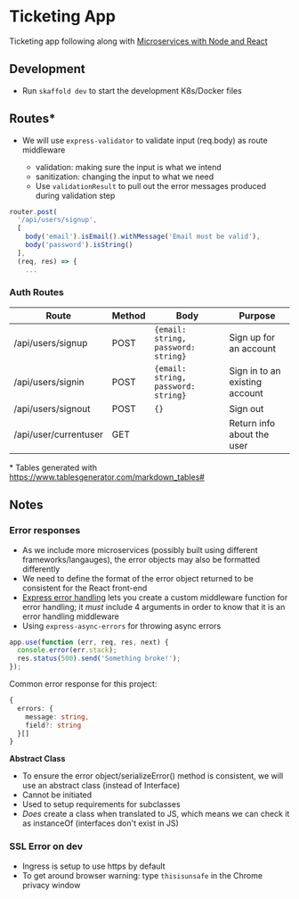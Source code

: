 # Ticketing App

Ticketing app following along with [Microservices with Node and React](https://www.udemy.com/course/microservices-with-node-js-and-react)

## Development

- Run `skaffold dev` to start the development K8s/Docker files

## Routes\*

- We will use `express-validator` to validate input (req.body) as route middleware

  - validation: making sure the input is what we intend
  - sanitization: changing the input to what we need
  - Use `validationResult` to pull out the error messages produced during validation step

```ts
router.post(
  '/api/users/signup',
  [
    body('email').isEmail().withMessage('Email must be valid'),
    body('password').isString()
  ],
  (req, res) => {
    ...
```

### Auth Routes

| Route                 | Method | Body                                | Purpose                        |
| --------------------- | ------ | ----------------------------------- | ------------------------------ |
| /api/users/signup     | POST   | `{email: string, password: string}` | Sign up for an account         |
| /api/users/signin     | POST   | `{email: string, password: string}` | Sign in to an existing account |
| /api/users/signout    | POST   | `{}`                                | Sign out                       |
| /api/user/currentuser | GET    |                                     | Return info about the user     |

\* Tables generated with https://www.tablesgenerator.com/markdown_tables#

## Notes

### Error responses

- As we include more microservices (possibly built using different frameworks/langauges), the error objects may also be formatted differently
- We need to define the format of the error object returned to be consistent for the React front-end
- [Express error handling](https://expressjs.com/en/guide/error-handling.html) lets you create a custom middleware function for error handling; it _must_ include 4 arguments in order to know that it is an error handling middleware
- Using `express-async-errors` for throwing async errors

```ts
app.use(function (err, req, res, next) {
  console.error(err.stack);
  res.status(500).send('Something broke!');
});
```

Common error response for this project:

```ts
{
  errors: {
    message: string,
    field?: string
  }[]
}
```

**Abstract Class**

- To ensure the error object/serializeError() method is consistent, we will use an abstract class (instead of Interface)
- Cannot be initiated
- Used to setup requirements for subclasses
- _Does_ create a class when translated to JS, which means we can check it as instanceOf (interfaces don't exist in JS)

### SSL Error on dev

- Ingress is setup to use https by default
- To get around browser warning: type `thisisunsafe` in the Chrome privacy window
